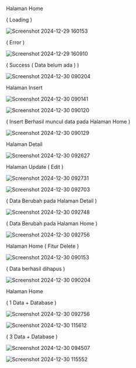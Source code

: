 Halaman Home


( Loading )

![Screenshot 2024-12-29 160153](https://github.com/user-attachments/assets/40fba3e3-aa8f-4983-bb58-261e160a7b6d)


( Error )

![Screenshot 2024-12-29 160910](https://github.com/user-attachments/assets/23865bef-a7ae-4ea3-8053-6142271cab14)


( Success ( Data belum ada ) )

![Screenshot 2024-12-30 090204](https://github.com/user-attachments/assets/91e509c9-ecd2-4ead-8816-b62aecc74310)

Halaman Insert


![Screenshot 2024-12-30 090141](https://github.com/user-attachments/assets/2c08c043-9150-4ca7-8fb5-0655a759f23d)


![Screenshot 2024-12-30 090120](https://github.com/user-attachments/assets/5ea27400-f596-4eba-a460-4e16434fe12a)


( Insert Berhasil muncul data pada Halaman Home )

![Screenshot 2024-12-30 090129](https://github.com/user-attachments/assets/d58a8d71-20a3-4aaf-aca2-394d1ef0d27c)


Halaman Detail


![Screenshot 2024-12-30 092627](https://github.com/user-attachments/assets/0947de65-c260-4573-a47f-f14f807639f0)


Halaman Update ( Edit )


![Screenshot 2024-12-30 092731](https://github.com/user-attachments/assets/708ff54d-42f2-44f8-bb75-07f30c4ca038)


![Screenshot 2024-12-30 092703](https://github.com/user-attachments/assets/bc7a266b-a309-4e65-b94e-005797090bb8)


( Data Berubah pada Halaman Detail )

![Screenshot 2024-12-30 092748](https://github.com/user-attachments/assets/93d21182-5783-45c1-b57a-8b43bdf255d2)


( Data Berubah pada Halaman Home )

![Screenshot 2024-12-30 092756](https://github.com/user-attachments/assets/c6530869-5963-463f-98f0-8575eedc3b32)


Halaman Home ( Fitur Delete )


![Screenshot 2024-12-30 090153](https://github.com/user-attachments/assets/799828ae-fe74-46f7-bedf-667182f4c544)


( Data berhasil dihapus )


![Screenshot 2024-12-30 090204](https://github.com/user-attachments/assets/cb891ea0-e388-4101-8347-036c4b1e47ee)

Halaman Home 


( 1 Data + Database )


![Screenshot 2024-12-30 092756](https://github.com/user-attachments/assets/76e414df-ed29-456e-b0f0-d273de509915)


![Screenshot 2024-12-30 115612](https://github.com/user-attachments/assets/87dc2d46-7094-4fd0-a387-b4701878a390)


( 3 Data + Database )


![Screenshot 2024-12-30 094507](https://github.com/user-attachments/assets/2cb89f5e-ffcd-4f73-8029-2d7090b55dd3)


![Screenshot 2024-12-30 115552](https://github.com/user-attachments/assets/4876141a-e302-4726-ba4a-c08c069d1617)




